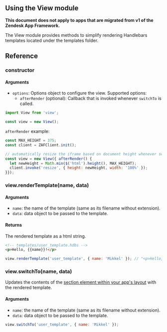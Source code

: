 ## Using the View module

**This document does not apply to apps that are migrated from v1 of the Zendesk
App Framework.**

The View module provides methods to simplify rendering Handlebars templates located under the templates folder.

## Reference

### constructor

#### Arguments

* `options`: Options object to configure the view. Supported options:
  - `afterRender` (optional): Callback that is invoked whenever `switchTo` is called.

```javascript
import View from 'view';

const view = new View();
```

`afterRender` example:

```javascript
const MAX_HEIGHT = 375;
const client = ZAFClient.init();

// automatically resize the iframe based on document height whenever switching the template
const view = new View({ afterRender() {
  let newHeight = Math.min($('html').height(), MAX_HEIGHT);
  client.invoke('resize', { height: newHeight, width: '100%' });
}});
```

### view.renderTemplate(name, data)

#### Arguments

* `name`: the name of the template (same as its filename without extension).
* `data`: data object to be passed to the template.

#### Returns
The rendered template as a html string.

```html
<!-- templates/user_template.hdbs -->
<p>Hello, {{name}}!</p>
```

```javascript
view.renderTemplate('user_template', { name: 'Mikkel' }); // "<p>Hello, Mikkel!</p>"
```

### view.switchTo(name, data)
Updates the contents of the [section element within your app's layout](https://github.com/zendesk/zendesk_app_migrator/blob/master/lib/app_scaffold/lib/templates/layout.hdbs#L11) with the rendered template.

#### Arguments

* `name`: the name of the template (same as its filename without extension).
* `data`: data object to be passed to the template.

```javascript
view.switchTo('user_template', { name: 'Mikkel' });
```
